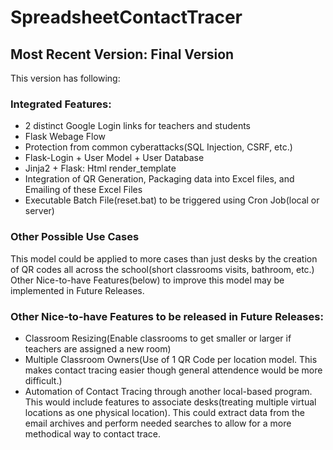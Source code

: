 # SpreadsheetContactTracer

## Most Recent Version: Final Version
This version has following:

### Integrated Features:
* 2 distinct Google Login links for teachers and students
* Flask Webage Flow
* Protection from common cyberattacks(SQL Injection, CSRF, etc.) 
* Flask-Login + User Model + User Database
* Jinja2 + Flask: Html render_template
* Integration of QR Generation, Packaging data into Excel files, and Emailing of these Excel Files
* Executable Batch File(reset.bat) to be triggered using Cron Job(local or server)

### Other Possible Use Cases
This model could be applied to more cases than just desks by the creation of QR codes all across the school(short classrooms visits, bathroom, etc.) Other Nice-to-have Features(below) to improve this model may be implemented in Future Releases.

### Other Nice-to-have Features to be released in Future Releases:
* Classroom Resizing(Enable classrooms to get smaller or larger if teachers are assigned a new room)
* Multiple Classroom Owners(Use of 1 QR Code per location model. This makes contact tracing easier though general attendence would be more difficult.)
* Automation of Contact Tracing through another local-based program. This would include features to associate desks(treating multiple virtual locations as one physical location). This could extract data from the email archives and perform needed searches to allow for a more methodical way to contact trace.
